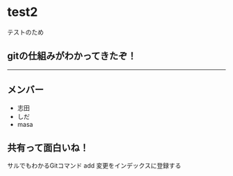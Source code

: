 # test2
テストのため

## gitの仕組みがわかってきたぞ！

---

## メンバー
* 志田
* しだ
* masa

## 共有って面白いね！

サルでもわかるGitコマンド
add 変更をインデックスに登録する